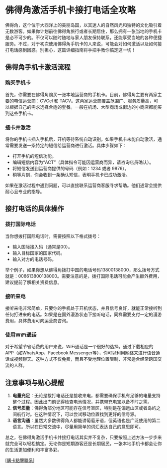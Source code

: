 # 佛得角激活手机卡接打电话全攻略

佛得角，这个位于大西洋上的美丽岛国，以其迷人的自然风光和独特的文化吸引着无数游客。如果你计划前往佛得角旅行或者长期居住，那么拥有一张当地的手机卡是必不可少的。不仅可以随时随地与家人朋友保持联系，还能享受当地的各种便捷服务。不过，对于初次使用佛得角手机卡的人来说，可能会对如何激活以及如何接打电话感到困惑。别担心，这篇详细指南将手把手教你搞定这一切！

## 佛得角手机卡激活流程

### 购买手机卡
首先，你需要在佛得角购买一张本地运营商的手机卡。目前，佛得角主要有两家主要的电信运营商：CVCel 和 TACV。这两家运营商覆盖范围广、服务质量高，可以根据自己的需求选择合适的套餐。一般在机场、大型商场或街边的小商店都能买到这些手机卡。

### 插卡并激活
将你的手机卡插入手机后，开机等待系统自动识别。如果手机卡未能自动激活，通常需要发送一条特定的短信给运营商进行激活。具体步骤如下：
- 打开手机的短信功能。
- 编辑短信内容为“ACT”（具体指令可能因运营商而异，请咨询店员确认）。
- 将短信发送到运营商提供的号码（例如：1234 或者 9876）。
- 稍等片刻，你会收到一条确认短信，表明手机卡已成功激活。

如果在激活过程中遇到问题，可以直接联系运营商客服寻求帮助。他们通常会提供耐心且专业的指导。

## 接打电话的具体操作

### 拨打国际电话
当你想拨打国际电话时，需要按照以下格式拨号：
- 输入国际接入码（通常是00）。
- 输入目标国家的国家代码。
- 输入对方的电话号码。

举个例子，如果你想从佛得角拨打中国的电话号码13800138000，那么拨号方式就是：008613800138000。需要注意的是，拨打国际电话可能会产生额外费用，建议提前了解相关资费信息。

### 接听来电
接听来电非常简单，只要你的手机处于开机状态，并且信号良好，就能正常接听到任何打进来的电话。如果是在国外漫游状态下接听电话，同样需要支付一定的漫游费用，具体费用可向运营商咨询。

### 使用WiFi通话
对于希望节省话费的用户来说，WiFi通话是一个很好的选择。通过下载相应的APP（如WhatsApp、Facebook Messenger等），你可以利用网络来进行语音通话或视频聊天。这种方式不仅免费，而且不受地理位置限制，非常适合经常跨国交流的人群。

## 注意事项与贴心提醒

1. **电量充足**：无论是拨打电话还是接收来电，都需要确保手机有足够的电量支持整个过程。因此出门前记得检查电池情况，并携带充电宝以备不时之需。
2. **信号质量**：佛得角部分地区可能存在信号盲区，特别是在偏远山区或者岛屿之间航行时。在这种情况下，可以尝试移动位置找到更好的信号源。
3. **语言沟通**：虽然大多数佛得角人都能讲葡萄牙语，但英语也是广泛使用的第二语言。所以在日常交流中，尽量用简单的词汇表达自己的意思即可。

总之，在佛得角激活手机卡并接打电话其实并不复杂，只要按照上述方法一步步来就完全可以轻松搞定。无论你是短期游客还是长期居民，一张本地手机卡都会让你的生活更加便利和丰富多彩。

[[購卡點擊聯系](https://t.me/s/esim1088)]